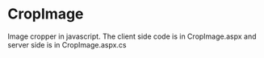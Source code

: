 CropImage
=========

Image cropper in javascript. The client side code is in CropImage.aspx and server side is in CropImage.aspx.cs 
